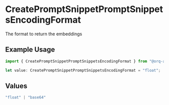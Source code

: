 # CreatePromptSnippetPromptSnippetsEncodingFormat

The format to return the embeddings

## Example Usage

```typescript
import { CreatePromptSnippetPromptSnippetsEncodingFormat } from "@orq-ai/node/models/operations";

let value: CreatePromptSnippetPromptSnippetsEncodingFormat = "float";
```

## Values

```typescript
"float" | "base64"
```